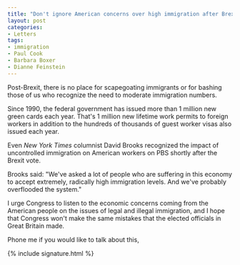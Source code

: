```yaml
---
title: "Don't ignore American concerns over high immigration after Brexit vote"
layout: post
categories:
- Letters
tags:
- immigration
- Paul Cook
- Barbara Boxer
- Dianne Feinstein
---
```


Post-Brexit, there is no place for scapegoating immigrants or for bashing those of us who recognize the need to moderate immigration numbers.

Since 1990, the federal government has issued more than 1 million new green cards each year. That's 1 million new lifetime work permits to foreign workers in addition to the hundreds of thousands of guest worker visas also issued each year.

Even *New York Times* columnist David Brooks recognized the impact of uncontrolled immigration on American workers on PBS shortly after the Brexit vote.

Brooks said: "We've asked a lot of people who are suffering in this economy to accept extremely, radically high immigration levels. And we've probably overflooded the system."

I urge Congress to listen to the economic concerns coming from the American people on the issues of legal and illegal immigration, and I hope that Congress won't make the same mistakes that the elected officials in Great Britain made.

Phone me if you would like to talk about this,

{% include signature.html %}
